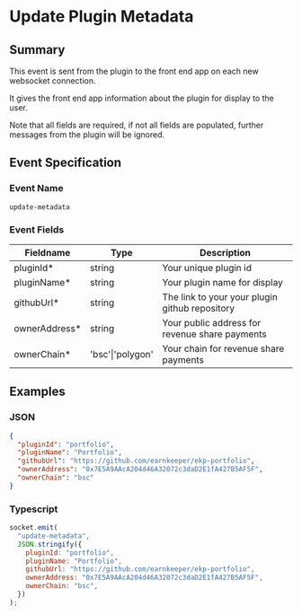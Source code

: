 # Update Plugin Metadata

## Summary

This event is sent from the plugin to the front end app on each new websocket connection.

It gives the front end app information about the plugin for display to the user.

Note that all fields are required, if not all fields are populated, further messages from the plugin will be ignored.

## Event Specification

### Event Name

`update-metadata`

### Event Fields

| Fieldname      | Type             | Description                                    |
| -------------- | ---------------- | ---------------------------------------------- |
| pluginId\*     | string           | Your unique plugin id                          |
| pluginName\*   | string           | Your plugin name for display                   |
| githubUrl\*    | string           | The link to your your plugin github repository |
| ownerAddress\* | string           | Your public address for revenue share payments |
| ownerChain\*   | 'bsc'\|'polygon' | Your chain for revenue share payments          |

## Examples

### JSON

```json
{
  "pluginId": "portfolio",
  "pluginName": "Portfolio",
  "githubUrl": "https://github.com/earnkeeper/ekp-portfolio",
  "ownerAddress": "0x7E5A9AAcA204d46A32072c3daD2E1fA427B5AF5F",
  "ownerChain": "bsc"
}
```

### Typescript

```javascript
socket.emit(
  "update-metadata",
  JSON.stringify({
    pluginId: "portfolio",
    pluginName: "Portfolio",
    githubUrl: "https://github.com/earnkeeper/ekp-portfolio",
    ownerAddress: "0x7E5A9AAcA204d46A32072c3daD2E1fA427B5AF5F",
    ownerChain: "bsc",
  })
);
```
